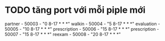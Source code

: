 # TODO tăng port với mỗi piple mới
partner - 50003 - "0 8-17 * * *"
walkin - 50004 - "5 8-17 * * *"
evaluation - 50005 - "10 8-17 * * *"
prescription - 50006 - "15 8-17 * * *"
prescription - 50007 - "15 8-17 * * *"
reexam - 50008 - "20 8-17 * * *"